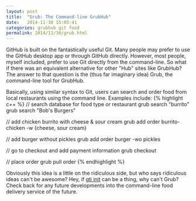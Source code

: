 ```yaml
---
layout: post
title:  "Grub: The Command-line GrubHub"
date:   2014-11-30 15:05:41
categories: grubhub git food
permalink: 2014/11/30/grub.html
---
```


GitHub is built on the fantastically useful Git. Many people may prefer to use the GitHub desktop app or through GitHub directly. However, most people, myself included, prefer to use Git directly from the command-line. So what if there was an equivalent alternative for other "Hub" sites like GrubHub? The answer to that question is the (thus far imaginary idea) Grub, the command-line tool for GrubHub.

Basically, using similar syntax to Git, users can search and order food from local restaurants using the command line. Examples include:
{% highlight c++ %} 
// search database for food type or restaurant
grub search "burrito"
grub search "Bob's Burgers"

// add chicken burrito with cheese & sour cream
grub add order burrito-chicken -w {cheese, sour cream} 

// add burger without pickles
grub add order burger -wo pickles

// go to checkout and add payment information 
grub checkout

// place order
grub pull order
{% endhighlight %}

Obviously this idea is a little on the ridiculous side, but who says ridiculous ideas can't be awesome? Hey, if [gti init](http://r-wos.org/hacks/gti) can be a thing, why can't Grub? Check back for any future developments into the command-line food delivery service of the future. 

